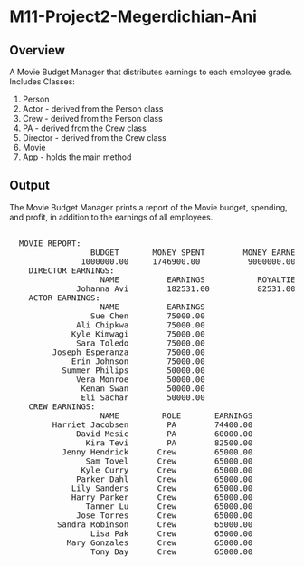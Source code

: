 # M11-Project2-Megerdichian-Ani
## Overview
A Movie Budget Manager that distributes earnings to each employee grade.<br>
Includes Classes:<br>
1. Person
2. Actor - derived from the Person class
3. Crew - derived from the Person class
4. PA - derived from the Crew class
5. Director - derived from the Crew class
6. Movie
7. App - holds the main method

## Output
The Movie Budget Manager prints a report of the Movie budget, spending, and profit, in addition to the earnings of all employees.
<pre> 
  MOVIE REPORT:
                 BUDGET       MONEY SPENT        MONEY EARNED              PROFIT 
               1000000.00     1746900.00          9000000.00            8253100.00 
	DIRECTOR EARNINGS:
                   NAME          EARNINGS           ROYALTIES 
              Johanna Avi        182531.00          82531.00 
	ACTOR EARNINGS:
                   NAME          EARNINGS 
                 Sue Chen        75000.00 
              Ali Chipkwa        75000.00 
             Kyle Kimwagi        75000.00 
              Sara Toledo        75000.00 
         Joseph Esperanza        75000.00 
             Erin Johnson        75000.00 
           Summer Philips        50000.00 
              Vera Monroe        50000.00 
               Kenan Swan        50000.00 
               Eli Sachar        50000.00 
	CREW EARNINGS:
                   NAME         ROLE       EARNINGS 
         Harriet Jacobsen        PA        74400.00 
              David Mesic        PA        60000.00 
                Kira Tevi        PA        82500.00 
           Jenny Hendrick      Crew        65000.00 
                Sam Tovel      Crew        65000.00 
               Kyle Curry      Crew        65000.00 
              Parker Dahl      Crew        65000.00 
             Lily Sanders      Crew        65000.00 
             Harry Parker      Crew        65000.00 
                Tanner Lu      Crew        65000.00 
              Jose Torres      Crew        65000.00 
          Sandra Robinson      Crew        65000.00 
                 Lisa Pak      Crew        65000.00 
            Mary Gonzales      Crew        65000.00 
                 Tony Day      Crew        65000.00 

</pre>
